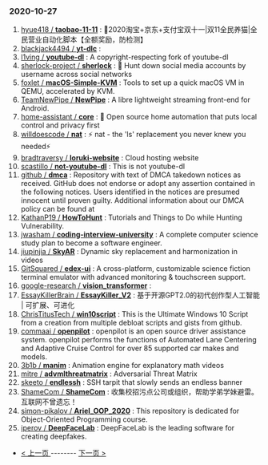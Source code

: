 ### 2020-10-27 
1. [
        hyue418 /
**taobao-11-11**](https://github.com/hyue418/taobao-11-11) : 🚀2020淘宝+京东+支付宝双十一|双11全民养猫|全民营业自动化脚本【全额奖励，防检测】
1. [
        blackjack4494 /
**yt-dlc**](https://github.com/blackjack4494/yt-dlc) : 
1. [
        l1ving /
**youtube-dl**](https://github.com/l1ving/youtube-dl) : A copyright-respecting fork of youtube-dl
1. [
        sherlock-project /
**sherlock**](https://github.com/sherlock-project/sherlock) : 🔎 Hunt down social media accounts by username across social networks
1. [
        foxlet /
**macOS-Simple-KVM**](https://github.com/foxlet/macOS-Simple-KVM) : Tools to set up a quick macOS VM in QEMU, accelerated by KVM.
1. [
        TeamNewPipe /
**NewPipe**](https://github.com/TeamNewPipe/NewPipe) : A libre lightweight streaming front-end for Android.
1. [
        home-assistant /
**core**](https://github.com/home-assistant/core) : 🏡 Open source home automation that puts local control and privacy first
1. [
        willdoescode /
**nat**](https://github.com/willdoescode/nat) : ⚡️ nat - the 'ls' replacement you never knew you needed⚡️
1. [
        bradtraversy /
**loruki-website**](https://github.com/bradtraversy/loruki-website) : Cloud hosting website
1. [
        scastillo /
**not-youtube-dl**](https://github.com/scastillo/not-youtube-dl) : This is not youtube-dl
1. [
        github /
**dmca**](https://github.com/github/dmca) : Repository with text of DMCA takedown notices as received. GitHub does not endorse or adopt any assertion contained in the following notices. Users identified in the notices are presumed innocent until proven guilty. Additional information about our DMCA policy can be found at
1. [
        KathanP19 /
**HowToHunt**](https://github.com/KathanP19/HowToHunt) : Tutorials and Things to Do while Hunting Vulnerability.
1. [
        jwasham /
**coding-interview-university**](https://github.com/jwasham/coding-interview-university) : A complete computer science study plan to become a software engineer.
1. [
        jiupinjia /
**SkyAR**](https://github.com/jiupinjia/SkyAR) : Dynamic sky replacement and harmonization in videos
1. [
        GitSquared /
**edex-ui**](https://github.com/GitSquared/edex-ui) : A cross-platform, customizable science fiction terminal emulator with advanced monitoring & touchscreen support.
1. [
        google-research /
**vision_transformer**](https://github.com/google-research/vision_transformer) : 
1. [
        EssayKillerBrain /
**EssayKiller_V2**](https://github.com/EssayKillerBrain/EssayKiller_V2) : 基于开源GPT2.0的初代创作型人工智能 | 可扩展、可进化
1. [
        ChrisTitusTech /
**win10script**](https://github.com/ChrisTitusTech/win10script) : This is the Ultimate Windows 10 Script from a creation from multiple debloat scripts and gists from github.
1. [
        commaai /
**openpilot**](https://github.com/commaai/openpilot) : openpilot is an open source driver assistance system. openpilot performs the functions of Automated Lane Centering and Adaptive Cruise Control for over 85 supported car makes and models.
1. [
        3b1b /
**manim**](https://github.com/3b1b/manim) : Animation engine for explanatory math videos
1. [
        mitre /
**advmlthreatmatrix**](https://github.com/mitre/advmlthreatmatrix) : Adversarial Threat Matrix
1. [
        skeeto /
**endlessh**](https://github.com/skeeto/endlessh) : SSH tarpit that slowly sends an endless banner
1. [
        ShameCom /
**ShameCom**](https://github.com/ShameCom/ShameCom) : 收集校招污点公司或组织，帮助学弟学妹避雷。互联网不曾遗忘！
1. [
        simon-pikalov /
**Ariel_OOP_2020**](https://github.com/simon-pikalov/Ariel_OOP_2020) : This repository is dedicated for Object-Oriented Programming course.
1. [
        iperov /
**DeepFaceLab**](https://github.com/iperov/DeepFaceLab) : DeepFaceLab is the leading software for creating deepfakes. 

- [ < 上一页 ](https://github.com/able8/github-trending-daily-record/blob/master/2020-10-26.md) -------- [ 下一页 > ](https://github.com/able8/github-trending-daily-record/blob/master/2020-10-28.md)